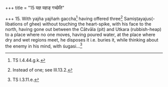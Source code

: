 +++
title = "15 यज्ञ यज्ञङ् गच्छेति"

+++
15. With yajña yajñaṁ gaccha[^1] having offered three[^2] Samiṣṭayajus(-libations of ghee) without touching the heart-spike, with his face to the north, having gone out between the Cātvāla (pit) and Utkara (rubbish-heap) to a place where no one moves, having poured water, at the place where dry and wet regions meet, he disposes it i.e. buries it, while thinking about the enemy in his mind, with śugasi...[^5]  


[^1]: TS I.4.44.g.k.  

[^2]: Instead of one; see III.13.2.  

[^3]: See VII.23.11.  

[^4]: Cf. TS VI.4.1.5; cp.MS III. 10.7.  

[^5]: TS I.3.11.e.  
